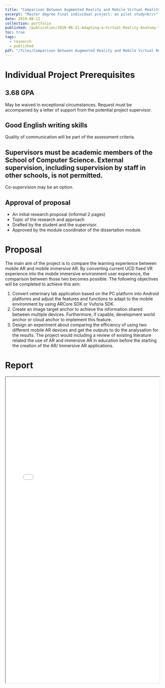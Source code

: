 ```yaml
---
title: "Comparison Between Augmented Reality and Mobile Virtual Reality in Anatomy Education"
excerpt: "Master degree Final individual project: an pilot study<br/>"
date: 2019-08-11
collection: portfolio
published: /publication/2020-06-21-Adapting-a-Virtual-Reality-Anatomy-Teaching-Tool-for-Mobility-Pilot-Study
toc: true
tags:
  - research
  - published
pdf: "/files/Comparison Between Augmented Reality and Mobile Virtual Reality in Anatomy Education.pdf"
---
```


Individual Project Prerequisites
======

3.68 GPA
------
May be waived in exceptional circumstances. Request must be accompanied by a letter of support from the potential project supervisor. 

Good English writing skills
------
Quality of communication will be part of the assessment criteria.

Supervisors must be academic members of the School of Computer Science. External supervision, including supervision by staff in other schools, is not permitted.
------
Co-supervision may be an option.

Approval of proposal
------
* An initial research proposal (informal 2 pages)
* Topic of the research and approach
* Drafted by the student and the supervisor.
* Approved by the module coordinator of the dissertation module.

Proposal
======
The main aim of the project is to compare the learning experience between mobile AR and mobile immersive AR. By converting current UCD fixed VR experience into the mobile immersive environment user experience, the comparison between those two becomes possible. The following objectives will be completed to achieve this aim:
1. Convert veterinary lab application based on the PC platform into Android platforms and adjust the features and functions to adapt to the mobile environment by using ARCore SDK or Vuforia SDK.
2. Create an image target anchor to achieve the information shared between multiple devices. Furthermore, if capable, development world anchor or cloud anchor to implement this feature.
3. Design an experiment about comparing the efficiency of using two different mobile AR devices and get the outputs to do the analysation for the results. The project would including a review of existing literature related the use of AR and immersive AR in education before the starting the creation of the AR/ Immersive AR applications.

Report
======
<iframe src="/files/Comparison Between Augmented Reality and Mobile Virtual Reality in Anatomy Education.pdf" width="100%" height="1000"></iframe>
